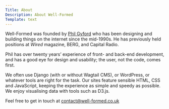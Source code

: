 ```yaml
---
Title: About
Description: About Well-Formed
Template: text
---
```


Well-Formed was founded by [Phil Gyford](https://www.gyford.com/) who has been designing and building things on the internet since the mid-1990s. He has previously held positions at <cite>Wired</cite> magazine, BERG, and Capital Radio.

Phil has over twenty years’ experience of front- and back-end development, and has a good eye for design and usability; the user, not the code, comes first.

We often use Django (with or without Wagtail CMS), or WordPress, or whatever tools are right for the task. Our sites feature sensible HTML, CSS and JavaScript, keeping the experience as simple and speedy as possible. We enjoy visualising data with tools such as&nbsp;D3.js.

Feel free to get in touch at  [contact@well-formed.co.uk](mailto:contact@well-formed.co.uk)
